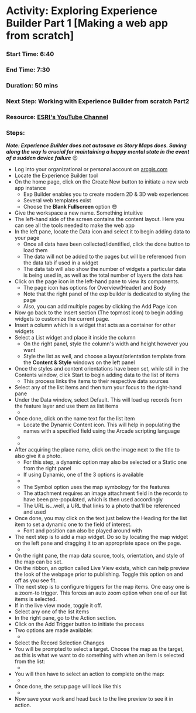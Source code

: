 # Activity: Exploring Experience Builder Part 1 [Making a web app from scratch] 
### Start Time: 6:40
### End Time: 7:30 
### Duration: 50 mins 
### Next Step: Working with Experience Builder from scratch Part2 
### Resource: [ESRI's YouTube Channel](https://www.youtube.com/watch?v=zQMBhtQOwwY&t=420s) 

### Steps: 
**_Note: Experience Builder does not autosave as Story Maps does. Saving along the way Is crucial for maintaining a happy mental state in the event of a sudden device failure_** 😉 

+ Log into your organizational or personal account on [arcgis.com](https://arcgis.com) 
+ Locate the Experience Builder tool 
+ On the home page, click on the Create New button to initiate a new web app instance
    + Exp Builder enables you to create modern 2D & 3D web experiences
    + Several web templates exist
    + Choose the **Blank Fullscreen** option 😎
+ Give the workspace a new name. Something intuitive
+ The left-hand side of the screen contains the content layout. Here you can see all the tools needed to make the web app
+ In the left pane, locate the Data icon and select it to begin adding data to your page
    + Once all data have been collected/identified, click the done button to load them
    + The data will not be added to the pages but will be referenced from the data tab if used in a widget
    + The data tab will also show the number of widgets a particular data is being used in, as well as the total number of layers the data has
+ Click on the page icon in the left-hand pane to view its components.
    + The page icon has options for Overview(Header) and Body
    + Note that the right panel of the exp builder is dedicated to styling the page
    + Also, you can add multiple pages by clicking the Add Page icon
+ Now go back to the Insert section (The topmost icon) to begin adding widgets to customize the current page.
+ Insert a column which is a widget that acts as a container for other widgets
+  Select a List widget and place it inside the column
    +  On the right panel, style the column's width and height however you want
    +  Style the list as well, and choose a layout/orientation template from the __Content & Style__ windows on the left panel
+  Once the styles and content orientations have been set, while still in the Contents window, click Start to begin adding data to the list of items
    + This process links the items to their respective data sources
+ Select any of the list items and then turn your focus to the right-hand pane
+ Under the Data window, select Default. This will load up records from the feature layer and use them as list items
    + <Insert Ex1>
+ Once done, click on the name text for the list item
    + Locate the Dynamic Content icon. This will help in populating the names with a specified field using the Arcade scripting language
    + <Insert Exp2> 
    + <Insert Exp3>
+ After acquiring the place name, click on the image next to the title to also give it a photo.
    + For this step, a dynamic option may also be selected or a Static one from the right panel
    + If using Dynamic, one of the 3 options is available
    + <Insert Exp4>  
    + The Symbol option uses the map symbology for the features
    + The attachment requires an image attachment field in the records to have been pre-populated, which is then used accordingly
    + The URL is...well, a URL that links to a photo that'll be referenced and used
+ Once done, you may click on the text just below the Heading for the list item to set a dynamic one to the field of interest.
    + Font and position can also be played around with
+ The next step is to add a map widget. Do so by locating the map widget on the left pane and dragging it to an appropriate space on the page.
    + <Insert Exp5>
+ On the right pane, the map data source,  tools, orientation, and style of the map can be set.
+ On the ribbon, an option called Live View exists, which can help preview the look of the webpage prior to publishing. Toggle this option on and off as you see fit. 
+ The next step is to configure triggers for the map items. One easy one is a zoom-to trigger. This forces an auto zoom option when one of our list items is selected. 
+ If in the live view mode, toggle it off. 
+ Select any one of the list items 
+ In the right pane, go to the Action section. 
+ Click on the Add Trigger button to initiate the process 
+ Two options are made available: 
    + <Insert Exp6>
+ Select the Record Selection Changes 
+ You will be prompted to select a target. Choose the map as the target, as this is what we want to do something with when an item is selected from the list:
    + <Insert Exp7>
+ You will then have to select an action to complete on the map:
    + <Insert Exp8>
+ Once done, the setup page will look like this
    + <Insert Exp9>
+ Now save your work and head back to the live preview to see it in action. 

